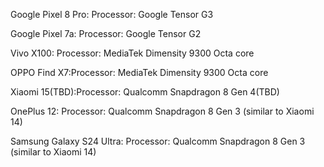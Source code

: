
Google Pixel 8 Pro: Processor: Google Tensor G3

Google Pixel 7a: Processor: Google Tensor G2

Vivo X100: Processor: MediaTek Dimensity 9300 Octa core 

OPPO Find X7:Processor: MediaTek Dimensity 9300 Octa core 

Xiaomi 15(TBD):Processor: Qualcomm Snapdragon 8 Gen 4(TBD)

OnePlus 12: Processor: Qualcomm Snapdragon 8 Gen 3 (similar to Xiaomi 14)

Samsung Galaxy S24 Ultra: Processor: Qualcomm Snapdragon 8 Gen 3 (similar to Xiaomi 14)
